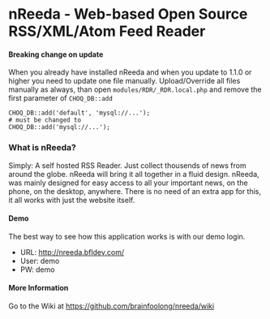 nReeda - Web-based Open Source RSS/XML/Atom Feed Reader
======

#### Breaking change on update
When you already have installed nReeda and when you update to 1.1.0 or higher you need to update one file manually.
Upload/Override all files manually as always, than open
`modules/RDR/_RDR.local.php` and remove the first parameter of `CHOQ_DB::add`
```
CHOQ_DB::add('default', 'mysql://...');
# must be changed to
CHOQ_DB::add('mysql://...');
```

### What is nReeda?
Simply: A self hosted RSS Reader. Just collect thousends of news from around the globe. nReeda will bring it all together in a fluid design. nReeda, was mainly designed for easy access to all your important news, on the phone, on the desktop, anywhere. There is no need of an extra app for this, it all works with just the website itself.

#### Demo
The best way to see how this application works is with our demo login.
* URL: http://nreeda.bfldev.com/
* User: demo
* PW: demo 

#### More Information
Go to the Wiki at https://github.com/brainfoolong/nreeda/wiki
